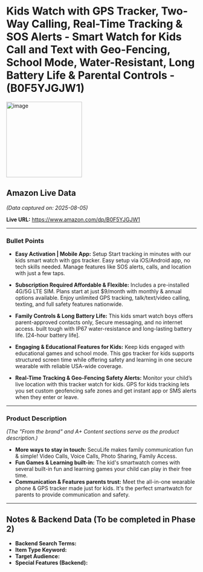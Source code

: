 # Kids Watch with GPS Tracker, Two-Way Calling, Real-Time Tracking & SOS Alerts - Smart Watch for Kids Call and Text with Geo-Fencing, School Mode, Water-Resistant, Long Battery Life & Parental Controls - (B0F5YJGJW1)

<img width="200" height="200" alt="image" src="https://github.com/user-attachments/assets/83ec4dfd-1ffa-4a35-ae5d-28bb077a7ae4" />

## Amazon Live Data
*(Data captured on: 2025-08-05)*

**Live URL:** https://www.amazon.com/dp/B0F5YJGJW1

---

### Bullet Points

- **Easy Activation | Mobile App:** Setup Start tracking in minutes with our kids smart watch with gps tracker. Easy setup via iOS/Android app, no tech skills needed. Manage features like SOS alerts, calls, and location with just a few taps.

- **Subscription Required Affordable & Flexible:** Includes a pre-installed 4G/5G LTE SIM. Plans start at just $9/month with monthly & annual options available. Enjoy unlimited GPS tracking, talk/text/video calling, texting, and full safety features nationwide.

- **Family Controls & Long Battery Life:** This kids smart watch boys offers parent-approved contacts only, Secure messaging, and no internet access. built tough with IP67 water-resistance and long-lasting battery life. [24-hour battery life].

- **Engaging & Educational Features for Kids:** Keep kids engaged with educational games and school mode. This gps tracker for kids supports structured screen time while offering safety and learning in one secure wearable with reliable USA-wide coverage.

- **Real-Time Tracking & Geo-Fencing Safety Alerts:** Monitor your child’s live location with this tracker watch for kids. GPS for kids tracking lets you set custom geofencing safe zones and get instant app or SMS alerts when they enter or leave.

---

### Product Description

*(The "From the brand" and A+ Content sections serve as the product description.)*

- **More ways to stay in touch:** SecuLife makes family communication fun & simple! Video Calls, Voice Calls, Photo Sharing, Family Access.
- **Fun Games & Learning built-in:** The kid's smartwatch comes with several built-in fun and learning games your child can play in their free time.
- **Communication & Features parents trust:** Meet the all-in-one wearable phone & GPS tracker made just for kids. It's the perfect smartwatch for parents to provide communication and safety.

---
## Notes & Backend Data (To be completed in Phase 2)

- **Backend Search Terms:**
- **Item Type Keyword:**
- **Target Audience:**
- **Special Features (Backend):**
